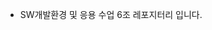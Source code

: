 - SW개발환경 및 응용 수업 6조 레포지터리 입니다.

<!---
kimshubl/kimshubl is a ✨ special ✨ repository because its `README.md` (this file) appears on your GitHub profile.
You can click the Preview link to take a look at your changes.
--->
